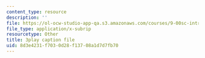```yaml
---
content_type: resource
description: ''
file: https://ol-ocw-studio-app-qa.s3.amazonaws.com/courses/9-00sc-introduction-to-psychology-fall-2011/8d3e4231f7030d28f13708a1d7d7fb70_lanmHS0JwYI.srt
file_type: application/x-subrip
resourcetype: Other
title: 3play caption file
uid: 8d3e4231-f703-0d28-f137-08a1d7d7fb70
---
```

